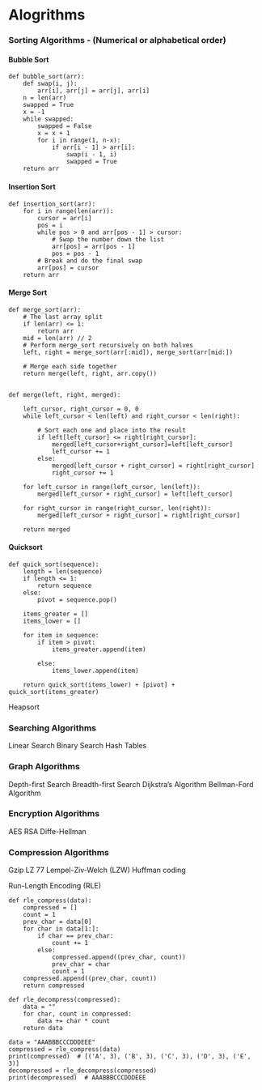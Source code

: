 # Alogrithms

### Sorting Algorithms - (Numerical or alphabetical order)

#### Bubble Sort

```
def bubble_sort(arr):
    def swap(i, j):
        arr[i], arr[j] = arr[j], arr[i]
    n = len(arr)
    swapped = True
    x = -1
    while swapped:
        swapped = False
        x = x + 1
        for i in range(1, n-x):
            if arr[i - 1] > arr[i]:
                swap(i - 1, i)
                swapped = True
    return arr
```

#### Insertion Sort

```
def insertion_sort(arr):
    for i in range(len(arr)):
        cursor = arr[i]
        pos = i
        while pos > 0 and arr[pos - 1] > cursor:
            # Swap the number down the list
            arr[pos] = arr[pos - 1]
            pos = pos - 1
        # Break and do the final swap
        arr[pos] = cursor
    return arr
```

#### Merge Sort

```
def merge_sort(arr):
    # The last array split
    if len(arr) <= 1:
        return arr
    mid = len(arr) // 2
    # Perform merge_sort recursively on both halves
    left, right = merge_sort(arr[:mid]), merge_sort(arr[mid:])

    # Merge each side together
    return merge(left, right, arr.copy())


def merge(left, right, merged):

    left_cursor, right_cursor = 0, 0
    while left_cursor < len(left) and right_cursor < len(right):

        # Sort each one and place into the result
        if left[left_cursor] <= right[right_cursor]:
            merged[left_cursor+right_cursor]=left[left_cursor]
            left_cursor += 1
        else:
            merged[left_cursor + right_cursor] = right[right_cursor]
            right_cursor += 1

    for left_cursor in range(left_cursor, len(left)):
        merged[left_cursor + right_cursor] = left[left_cursor]

    for right_cursor in range(right_cursor, len(right)):
        merged[left_cursor + right_cursor] = right[right_cursor]

    return merged
```

#### Quicksort

```
def quick_sort(sequence):
    length = len(sequence)
    if length <= 1:
        return sequence
    else:
        pivot = sequence.pop()

    items_greater = []
    items_lower = []

    for item in sequence:
        if item > pivot:
            items_greater.append(item)

        else:
            items_lower.append(item)

    return quick_sort(items_lower) + [pivot] + quick_sort(items_greater)

```

Heapsort

### Searching Algorithms

Linear Search
Binary Search
Hash Tables

### Graph Algorithms

Depth-first Search
Breadth-first Search
Dijkstra’s Algorithm
Bellman-Ford Algorithm

### Encryption Algorithms
AES
RSA
Diffe-Hellman


### Compression Algorithms

Gzip
LZ 77
Lempel-Ziv-Welch (LZW)
Huffman coding

Run-Length Encoding (RLE)
```
def rle_compress(data):
    compressed = []
    count = 1
    prev_char = data[0]
    for char in data[1:]:
        if char == prev_char:
            count += 1
        else:
            compressed.append((prev_char, count))
            prev_char = char
            count = 1
    compressed.append((prev_char, count))
    return compressed

def rle_decompress(compressed):
    data = ""
    for char, count in compressed:
        data += char * count
    return data

data = "AAABBBCCCDDDEEE"
compressed = rle_compress(data)
print(compressed)  # [('A', 3), ('B', 3), ('C', 3), ('D', 3), ('E', 3)]
decompressed = rle_decompress(compressed)
print(decompressed)  # AAABBBCCCDDDEEE

```